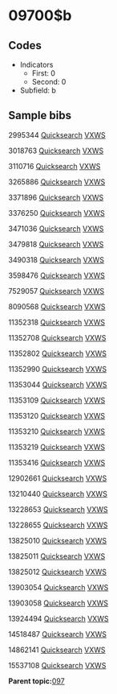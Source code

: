 # 09700$b

## Codes

-   Indicators
    -   First: 0
    -   Second: 0
-   Subfield: b

## Sample bibs

2995344 [Quicksearch](https://search.library.yale.edu/catalog/2995344) [VXWS](http://prodorbis.library.yale.edu:7014/vxws/GetHoldingsService?bibId=2995344)

3018763 [Quicksearch](https://search.library.yale.edu/catalog/3018763) [VXWS](http://prodorbis.library.yale.edu:7014/vxws/GetHoldingsService?bibId=3018763)

3110716 [Quicksearch](https://search.library.yale.edu/catalog/3110716) [VXWS](http://prodorbis.library.yale.edu:7014/vxws/GetHoldingsService?bibId=3110716)

3265886 [Quicksearch](https://search.library.yale.edu/catalog/3265886) [VXWS](http://prodorbis.library.yale.edu:7014/vxws/GetHoldingsService?bibId=3265886)

3371896 [Quicksearch](https://search.library.yale.edu/catalog/3371896) [VXWS](http://prodorbis.library.yale.edu:7014/vxws/GetHoldingsService?bibId=3371896)

3376250 [Quicksearch](https://search.library.yale.edu/catalog/3376250) [VXWS](http://prodorbis.library.yale.edu:7014/vxws/GetHoldingsService?bibId=3376250)

3471036 [Quicksearch](https://search.library.yale.edu/catalog/3471036) [VXWS](http://prodorbis.library.yale.edu:7014/vxws/GetHoldingsService?bibId=3471036)

3479818 [Quicksearch](https://search.library.yale.edu/catalog/3479818) [VXWS](http://prodorbis.library.yale.edu:7014/vxws/GetHoldingsService?bibId=3479818)

3490318 [Quicksearch](https://search.library.yale.edu/catalog/3490318) [VXWS](http://prodorbis.library.yale.edu:7014/vxws/GetHoldingsService?bibId=3490318)

3598476 [Quicksearch](https://search.library.yale.edu/catalog/3598476) [VXWS](http://prodorbis.library.yale.edu:7014/vxws/GetHoldingsService?bibId=3598476)

7529057 [Quicksearch](https://search.library.yale.edu/catalog/7529057) [VXWS](http://prodorbis.library.yale.edu:7014/vxws/GetHoldingsService?bibId=7529057)

8090568 [Quicksearch](https://search.library.yale.edu/catalog/8090568) [VXWS](http://prodorbis.library.yale.edu:7014/vxws/GetHoldingsService?bibId=8090568)

11352318 [Quicksearch](https://search.library.yale.edu/catalog/11352318) [VXWS](http://prodorbis.library.yale.edu:7014/vxws/GetHoldingsService?bibId=11352318)

11352708 [Quicksearch](https://search.library.yale.edu/catalog/11352708) [VXWS](http://prodorbis.library.yale.edu:7014/vxws/GetHoldingsService?bibId=11352708)

11352802 [Quicksearch](https://search.library.yale.edu/catalog/11352802) [VXWS](http://prodorbis.library.yale.edu:7014/vxws/GetHoldingsService?bibId=11352802)

11352990 [Quicksearch](https://search.library.yale.edu/catalog/11352990) [VXWS](http://prodorbis.library.yale.edu:7014/vxws/GetHoldingsService?bibId=11352990)

11353044 [Quicksearch](https://search.library.yale.edu/catalog/11353044) [VXWS](http://prodorbis.library.yale.edu:7014/vxws/GetHoldingsService?bibId=11353044)

11353109 [Quicksearch](https://search.library.yale.edu/catalog/11353109) [VXWS](http://prodorbis.library.yale.edu:7014/vxws/GetHoldingsService?bibId=11353109)

11353120 [Quicksearch](https://search.library.yale.edu/catalog/11353120) [VXWS](http://prodorbis.library.yale.edu:7014/vxws/GetHoldingsService?bibId=11353120)

11353210 [Quicksearch](https://search.library.yale.edu/catalog/11353210) [VXWS](http://prodorbis.library.yale.edu:7014/vxws/GetHoldingsService?bibId=11353210)

11353219 [Quicksearch](https://search.library.yale.edu/catalog/11353219) [VXWS](http://prodorbis.library.yale.edu:7014/vxws/GetHoldingsService?bibId=11353219)

11353416 [Quicksearch](https://search.library.yale.edu/catalog/11353416) [VXWS](http://prodorbis.library.yale.edu:7014/vxws/GetHoldingsService?bibId=11353416)

12902661 [Quicksearch](https://search.library.yale.edu/catalog/12902661) [VXWS](http://prodorbis.library.yale.edu:7014/vxws/GetHoldingsService?bibId=12902661)

13210440 [Quicksearch](https://search.library.yale.edu/catalog/13210440) [VXWS](http://prodorbis.library.yale.edu:7014/vxws/GetHoldingsService?bibId=13210440)

13228653 [Quicksearch](https://search.library.yale.edu/catalog/13228653) [VXWS](http://prodorbis.library.yale.edu:7014/vxws/GetHoldingsService?bibId=13228653)

13228655 [Quicksearch](https://search.library.yale.edu/catalog/13228655) [VXWS](http://prodorbis.library.yale.edu:7014/vxws/GetHoldingsService?bibId=13228655)

13825010 [Quicksearch](https://search.library.yale.edu/catalog/13825010) [VXWS](http://prodorbis.library.yale.edu:7014/vxws/GetHoldingsService?bibId=13825010)

13825011 [Quicksearch](https://search.library.yale.edu/catalog/13825011) [VXWS](http://prodorbis.library.yale.edu:7014/vxws/GetHoldingsService?bibId=13825011)

13825012 [Quicksearch](https://search.library.yale.edu/catalog/13825012) [VXWS](http://prodorbis.library.yale.edu:7014/vxws/GetHoldingsService?bibId=13825012)

13903054 [Quicksearch](https://search.library.yale.edu/catalog/13903054) [VXWS](http://prodorbis.library.yale.edu:7014/vxws/GetHoldingsService?bibId=13903054)

13903058 [Quicksearch](https://search.library.yale.edu/catalog/13903058) [VXWS](http://prodorbis.library.yale.edu:7014/vxws/GetHoldingsService?bibId=13903058)

13924494 [Quicksearch](https://search.library.yale.edu/catalog/13924494) [VXWS](http://prodorbis.library.yale.edu:7014/vxws/GetHoldingsService?bibId=13924494)

14518487 [Quicksearch](https://search.library.yale.edu/catalog/14518487) [VXWS](http://prodorbis.library.yale.edu:7014/vxws/GetHoldingsService?bibId=14518487)

14862141 [Quicksearch](https://search.library.yale.edu/catalog/14862141) [VXWS](http://prodorbis.library.yale.edu:7014/vxws/GetHoldingsService?bibId=14862141)

15537108 [Quicksearch](https://search.library.yale.edu/catalog/15537108) [VXWS](http://prodorbis.library.yale.edu:7014/vxws/GetHoldingsService?bibId=15537108)

**Parent topic:**[097](../../tags/097/097.md)

